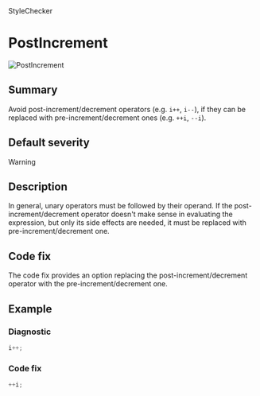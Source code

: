 <div class="project-logo">StyleChecker</div>
<div id="toc-level" data-values="H2,H3"></div>

# PostIncrement

<div class="horizontal-scroll">

![PostIncrement][fig-PostIncrement]

</div>

## Summary

Avoid post-increment/decrement operators (e.g. `i++`, `i--`),
if they can be replaced with pre-increment/decrement ones
(e.g. `++i`, `--i`).

## Default severity

Warning

## Description

In general, unary operators must be followed by their operand.
If the post-increment/decrement operator doesn't make sense
in evaluating the expression, but only its side effects are needed,
it must be replaced with pre-increment/decrement one.

## Code fix

The code fix provides an option replacing the post-increment/decrement
operator with the pre-increment/decrement one.

## Example

### Diagnostic

```csharp
i++;
```

### Code fix

```csharp
++i;
```

[fig-PostIncrement]:
  https://maroontress.github.io/StyleChecker/images/PostIncrement.png
